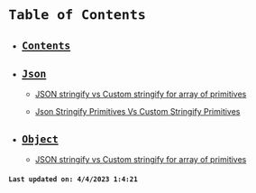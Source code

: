 # `Table of Contents`

-   ## **[`Contents`](/docs/SUMMARY.md)**

-   ## **[`Json`](/docs/json/SUMMARY.md)**

    -   [JSON stringify vs Custom stringify for array of primitives](/docs/json/json-stringify-primitives-array-vs-custom-stringify-primitives-array.md)

    -   [Json Stringify Primitives Vs Custom Stringify Primitives](/docs/json/json-stringify-primitives-vs-custom-stringify-primitives.md)

-   ## **[`Object`](/docs/object/SUMMARY.md)**
    -   [JSON stringify vs Custom stringify for array of primitives](/docs/object/json-stringify-primitives-array-vs-custom-stringify-primitives-array.md)

#### `Last updated on: 4/4/2023 1:4:21`
